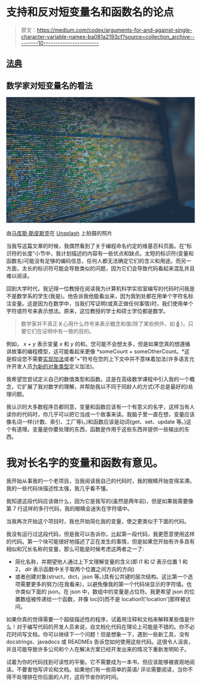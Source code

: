 # 支持和反对短变量名和函数名的论点

> 原文：<https://medium.com/codex/arguments-for-and-against-single-character-variable-names-ba081a2193cf?source=collection_archive---------10----------------------->

## [法典](http://medium.com/codex)

## 数学家对短变量名的看法

![](img/fc172a979653a4a0397bbc7937621d1f.png)

由[马库斯·斯皮斯克](https://unsplash.com/@markusspiske?utm_source=medium&utm_medium=referral)在 [Unsplash](https://unsplash.com?utm_source=medium&utm_medium=referral) 上拍摄的照片

当我写这篇文章的时候，我偶然看到了关于编程命名约定的维基百科页面。在“标识符的长度”小节中，我计划描述的内容有一些优点和缺点。太短的标识符(变量和函数名)可能没有足够的编码信息，任何人都无法确定它们的含义和用途。而另一方面，太长的标识符可能会导致类似的问题，因为它们会导致代码看起来混乱并且难以阅读。

回到大学时代，我记得一位教授在阅读我为计算机科学实验室编写的代码时问我是不是数学系的学生(我是)。他告诉我他能看出来，因为我到处都在用单个字符名标注变量。这是因为在数学中，当我们写证明(或真正做任何事情)时，我们使用单个字符或符号来表示想法。原来，这位教授的学士和硕士学位都是数学。

> 数学家并不真正关心用什么符号来表示概念和值(除了某些例外，如 [δ](https://www.toppr.com/guides/maths/introduction-to-graphs/delta-symbol/) )，只要它们在证明中有一致的目的。

例如， *x + y* 表示变量 *x* 和 *y* 的和。您可能不会想太多，但是如果您真的想遵循讲故事的编程模型，这可能看起来更像 *someCount + someOtherCount。*这是假设您不需要[实现加法](http://www.ee.nmt.edu/~erives/308_13/Lecture3_S13.pdf)或者“+”符号在您的上下文中并不意味着加法(许多语言允许开发人员[为新的对象类型](https://docs.python.org/3/reference/datamodel.html#emulating-numeric-types)定义加法)。

我希望您尝试定义自己的数值类型和函数。这是在高级数学课程中引入我的一个概念，它扩展了我对数字的理解，并帮助我以不同于同龄人的方式(不总是最好的)处理问题。

我认识的大多数程序员都同意，变量和函数应该有一个有意义的名字，这样当有人读你的代码时，你几乎可以把它当成一个故事来读。我脑子里一直在想，变量应该像名词一样(计数、索引、工厂等)。)和函数应该是动词(get、set、update 等。)这个有道理。变量是你要处理的东西，函数是作用于这些东西并提供一些输出的东西。

# 我对长名字的变量和函数有意见。

我开始从事我的一个老项目，当我阅读我自己的代码时，我的眼睛开始变得呆滞。我的一些代码块描述性太强，我几乎看不懂。

我知道这段代码应该做什么，因为它是我写的(虽然是两年前)，但是如果我需要像第 7 行这样的多行代码，我的眼睛会迷失在字符墙中。

当我再次开始这个项目时，我也开始简化我的变量，使之更类似于下面的代码。

我没有运行过这段代码，但是我可以告诉你，比起第一段代码，我更愿意使用这样的代码。第一个块可能很好地描述了正在发生的事情，但是如果您开始有许多具有相似和冗长名称的变量，那么可能是时候考虑这两者之一了:

*   简化名称，并期望他人通过上下文理解变量的含义(即 *l1* 和 *l2* 表示位置 1 和 2， *dir* 表示函数中关于取两个位置之间方向的方向)
*   或者创建对象(struct，dict，json 等。)具有公共键的层次结构。这比第一个选项需要更多的努力(在我看来)，以避免像我的第一个代码块显示的字符墙。也许类似下面的 json。在 json 中，数组中的变量是占位符。我更希望 json 的位置数组被传递给一个函数，并像 loc[0]而不是 location1['location']那样被访问。

如果你真的觉得需要一个超级描述性的程序，试着用注释和文档来解释某些值是什么！对于编写代码的开发人员来说，自文档化代码在理论上可能是不错的。你不必花时间写文档，你可以继续下一个问题！但是想象一下，遇到一些新工具，没有 docstrings、javadocs 或 READMEs 告诉您如何使用这些代码。这很令人沮丧，并且可能导致许多公司和个人在解决方案已经开发出来的情况下重新发明轮子。

试着为你的代码找到可读性的平衡。它不需要成为一本书，但应该能够被直观地阅读。不要害怕写评论和文档。如果他们有一些简单的英语/ <insert your="" language="" here="">评论需要阅读，当你不得不处理排在你后面的人时，这将节省你的时间。</insert>
